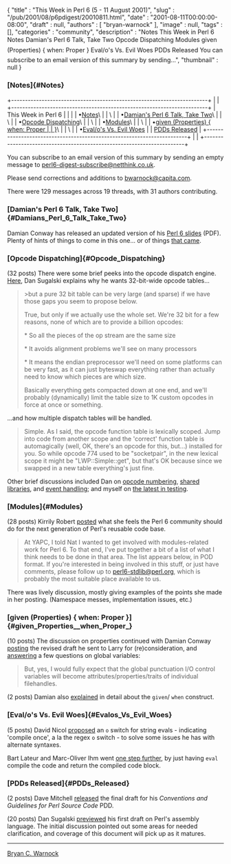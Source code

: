 {
   "title" : "This Week in Perl 6 (5 - 11 August 2001)",
   "slug" : "/pub/2001/08/p6pdigest/20010811.html",
   "date" : "2001-08-11T00:00:00-08:00",
   "draft" : null,
   "authors" : [
      "bryan-warnock"
   ],
   "image" : null,
   "tags" : [],
   "categories" : "community",
   "description" : "Notes This Week in Perl 6 Notes Damian's Perl 6 Talk, Take Two Opcode Dispatching Modules given (Properties) { when: Proper } Eval/o's Vs. Evil Woes PDDs Released You can subscribe to an email version of this summary by sending...",
   "thumbnail" : null
}





### [Notes]{#Notes}

+-----------------------------------------------------------------------+
|                                                                       |
+-----------------------------------------------------------------------+
| This Week in Perl 6                                                   |
|                                                                       |
| •[Notes](#Notes)\                                                     |
| \                                                                     |
| •[Damian's Perl 6 Talk, Take Two](#Damians_Perl_6_Talk_Take_Two)\     |
| \                                                                     |
| •[Opcode Dispatching](#Opcode_Dispatching)\                           |
| \                                                                     |
| •[Modules](#Modules)\                                                 |
| \                                                                     |
| •[given (Properties) { when: Proper                                   |
| }](#given_Properties__when_Proper_)\                                  |
| \                                                                     |
| •[Eval/o's Vs. Evil Woes](#Evalos_Vs_Evil_Woes)                       |
| [PDDs Released](#PDDs_Released)                                       |
+-----------------------------------------------------------------------+
|                                                                       |
+-----------------------------------------------------------------------+

You can subscribe to an email version of this summary by sending an
empty message to <perl6-digest-subscribe@netthink.co.uk>.

Please send corrections and additions to <bwarnock@capita.com>.

There were 129 messages across 19 threads, with 31 authors contributing.

### [Damian's Perl 6 Talk, Take Two]{#Damians_Perl_6_Talk_Take_Two}

Damian Conway has released an updated version of his [Perl 6
slides](http://dev.perl.org/perl6/talks/Perl6-Notes-200108.v2.pdf)
(PDF). Plenty of hints of things to come in this one... or of things
[that
came](http://archive.develooper.com/perl6-language@perl.org/msg08023.html).

### [Opcode Dispatching]{#Opcode_Dispatching}

(32 posts) There were some brief peeks into the opcode dispatch engine.
[Here](http://archive.develooper.com/perl6-internals@perl.org/msg03391.html),
Dan Sugalski explains why he wants 32-bit-wide opcode tables...

> &gt;but a pure 32 bit table can be very large (and sparse) if we have
> those gaps you seem to propose below.
>
> True, but only if we actually use the whole set. We're 32 bit for a
> few reasons, none of which are to provide a billion opcodes:
>
> \* So all the pieces of the op stream are the same size
>
> \* It avoids alignment problems we'll see on many processors
>
> \* It means the endian preprocessor we'll need on some platforms can
> be very fast, as it can just byteswap everything rather than actually
> need to know which pieces are which size.
>
> Basically everything gets compacted down at one end, and we'll
> probably (dynamically) limit the table size to 1K custom opcodes in
> force at once or something.

...and how multiple dispatch tables will be handled.

> Simple. As I said, the opcode function table is lexically scoped. Jump
> into code from another scope and the 'correct' function table is
> automagically (well, OK, there's an opcode for this, but...) installed
> for you. So while opcode 774 used to be "socketpair", in the new
> lexical scope it might be "LWP::Simple::get", but that's OK because
> since we swapped in a new table everything's just fine.

Other brief discussions included Dan on [opcode
numbering](http://archive.develooper.com/perl6-internals@perl.org/msg03388.html),
[shared
libraries](http://archive.develooper.com/perl6-internals@perl.org/msg03394.html),
and [event
handling](http://archive.develooper.com/perl6-internals@perl.org/msg03401.html);
and myself on [the latest in
testing](http://archive.develooper.com/perl6-internals@perl.org/msg03415.html).

### [Modules]{#Modules}

(28 posts) Kirrily Robert
[posted](http://archive.develooper.com/perl6-stdlib@perl.org/msg00136.html)
what she feels the Perl 6 community should do for the next generation of
Perl's reusable code base.

> At YAPC, I told Nat I wanted to get involved with modules-related work
> for Perl 6. To that end, I've put together a bit of a list of what I
> think needs to be done in that area. The list appears below, in POD
> format. If you're interested in being involved in this stuff, or just
> have comments, please follow up to perl6-stdlib@perl.org, which is
> probably the most suitable place available to us.

There was lively discussion, mostly giving examples of the points she
made in her posting. (Namespace messes, implementation issues, etc.)

### [given (Properties) { when: Proper }]{#given_Properties__when_Proper_}

(10 posts) The discussion on properties continued with Damian Conway
[posting](http://archive.develooper.com/perl6-language@perl.org/msg08003.html)
the revised draft he sent to Larry for (re)consideration, and
[answering](http://archive.develooper.com/perl6-language@perl.org/msg08001.html)
a few questions on global variables:

> But, yes, I would fully expect that the global punctuation I/O control
> variables will become attributes/properties/traits of individual
> filehandles.

(2 posts) Damian also
[explained](http://archive.develooper.com/perl6-language@perl.org/msg08002.html)
in detail about the `given`/ `when` construct.

### [Eval/o's Vs. Evil Woes]{#Evalos_Vs_Evil_Woes}

(5 posts) David Nicol
[proposed](http://archive.develooper.com/perl6-language@perl.org/msg07996.html)
an `o` switch for string evals - indicating 'compile once', a la the
regex `o` switch - to solve some issues he has with alternate syntaxes.

Bart Lateur and Marc-Oliver Ihm went [one step
further](http://archive.develooper.com/perl6-language@perl.org/msg08012.html),
by just having `eval` compile the code and return the compiled code
block.

### [PDDs Released]{#PDDs_Released}

(2 posts) Dave Mitchell
[released](http://archive.develooper.com/perl6-internals@perl.org/msg03383.html)
the final draft for his *Conventions and Guidelines for Perl Source
Code* PDD.

(20 posts) Dan Sugalski
[previewed](http://archive.develooper.com/perl6-internals@perl.org/msg03396.html)
his first draft on Perl's assembly language. The initial discussion
pointed out some areas for needed clarification, and coverage of this
document will pick up as it matures.

------------------------------------------------------------------------

[Bryan C. Warnock](mailto:bwarnock@capita.com)


